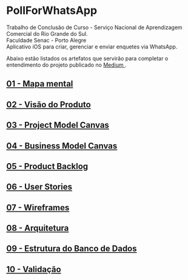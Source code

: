 # PollForWhatsApp
Trabalho de Conclusão de Curso - Serviço Nacional de Aprendizagem Comercial do Rio Grande do Sul.<br>
Faculdade Senac - Porto Alegre<br>
Aplicativo iOS para criar, gerenciar e enviar enquetes via WhatsApp.

Abaixo estão listados os artefatos que servirão para completar o entendimento do projeto publicado no <a href="https://medium.com/p/e4f4d6e247a8"> Medium </a>.

## [01 - Mapa mental](artefacts/mindMap.md)

## [02 - Visão do Produto](artefacts/productVision.md)

## [03 - Project Model Canvas](artefacts/projectModelCanvas.md)

## [04 - Business Model Canvas](artefacts/businessModelCanvas.md)

## [05 - Product Backlog](artefacts/productBacklog.md)

## [06 - User Stories](artefacts/userStories.md)

## [07 - Wireframes](artefacts/wireframes.md)

## [08 - Arquitetura](artefacts/architecture.md)

## [09 - Estrutura do Banco de Dados](artefacts/databaseArchitecture.md)

## [10 - Validação](artefacts/validation.md)
